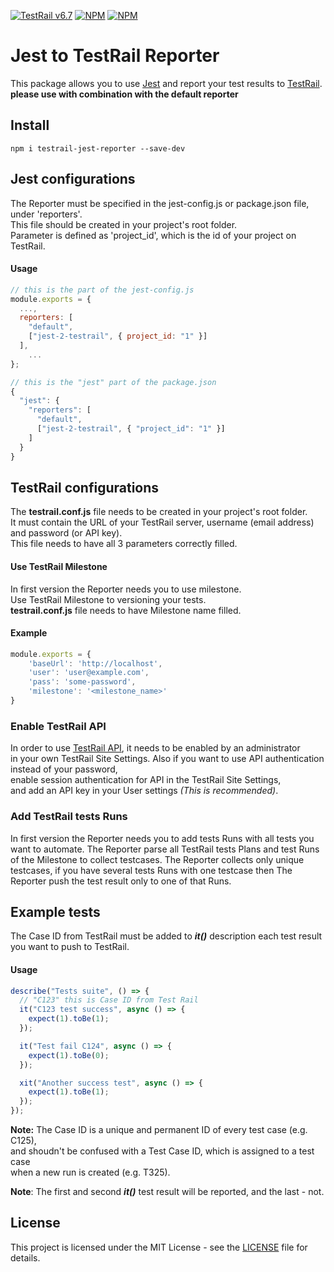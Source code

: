 [![TestRail v6.7](https://img.shields.io/badge/TestRail%20API-v2-green.svg)](http://docs.gurock.com/testrail-api2/start) [![NPM](https://img.shields.io/npm/l/testrail-jest-reporter)](https://github.com/AntonChaukin/testrail-jest-reporter/blob/main/LICENSE) [![NPM](https://img.shields.io/node/v/testrail-jest-reporter)](https://github.com/AntonChaukin/testrail-jest-reporter/blob/main/package.json)


# Jest to TestRail Reporter
This package allows you to use [Jest](https://jestjs.io/) and report  your test results to [TestRail](http://www.gurock.com/testrail/).
**please use with combination with the default reporter**

## Install

```code
npm i testrail-jest-reporter --save-dev
```

## Jest configurations

The Reporter must be specified in the jest-config.js or package.json file, under 'reporters'.
<br>This file should be created in your project's root folder.
<br>Parameter is defined as 'project_id', which is the id of your project on TestRail.
#### Usage
```javascript
// this is the part of the jest-config.js
module.exports = {
  ...,
  reporters: [
    "default",
    ["jest-2-testrail", { project_id: "1" }]
  ], 
    ...
};
```
```js
// this is the "jest" part of the package.json
{
  "jest": {
    "reporters": [
      "default",
      ["jest-2-testrail", { "project_id": "1" }]
    ]
  }
}
```

## TestRail configurations

The **testrail.conf.js** file needs to be created in your project's root folder.
<br> It must contain the URL of your TestRail server, username (email address) and password (or API key).
<br> This file needs to have all 3 parameters correctly filled.
#### Use TestRail Milestone
In first version the Reporter needs you to use milestone.
<br> Use TestRail Milestone to versioning your tests.
<br> **testrail.conf.js** file needs to have Milestone name filled.
#### Example
```javascript
module.exports = {
    'baseUrl': 'http://localhost',
    'user': 'user@example.com',
    'pass': 'some-password',
    'milestone': '<milestone_name>'
}
```
### Enable TestRail API
In order to use [TestRail API](http://docs.gurock.com/testrail-api2/start), it needs to be enabled by an administrator
<br>in your own TestRail Site Settings.
Also if you want to use API authentication instead of your password,
<br>enable session authentication for API in the TestRail Site Settings,
<br>and add an API key in your User settings _(This is recommended)_.
### Add TestRail tests Runs
In first version the Reporter needs you to add tests Runs with all tests you want to automate.
The Reporter parse all TestRail tests Plans and test Runs of the Milestone to collect testcases.
The Reporter collects only unique testcases, if you have several tests Runs with one testcase
then The Reporter push the test result only to one of that Runs.

## Example tests

The Case ID from TestRail must be added to **_it()_** description 
each test result you want to push to TestRail.
#### Usage
```javascript
describe("Tests suite", () => {
  // "C123" this is Case ID from Test Rail
  it("C123 test success", async () => {
    expect(1).toBe(1);
  });

  it("Test fail C124", async () => {
    expect(1).toBe(0);
  });

  xit("Another success test", async () => {
    expect(1).toBe(1);
  });
});
```
**Note:** The Case ID is a unique and permanent ID of every test case (e.g. C125),
<br>and shoudn't be confused with a Test Case ID, which is assigned to a test case<br> when a new run is created (e.g. T325).

**Note**: The first and second **_it()_** test result will be reported, and the last - not.


## License

This project is licensed under the MIT License - see the [LICENSE](LICENSE.md) file for details.